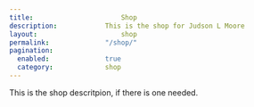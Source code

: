 ```yaml
---
title:						Shop
description:			This is the shop for Judson L Moore
layout:						shop
permalink:				"/shop/"
pagination: 
  enabled:				true
  category:				shop
---
```


This is the shop descritpion, if there is one needed.